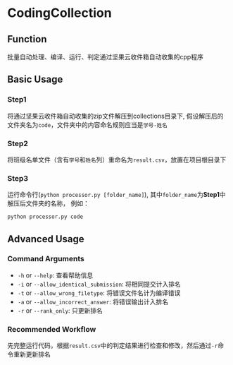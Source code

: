 # CodingCollection

## Function

批量自动处理、编译、运行、判定通过坚果云收件箱自动收集的cpp程序

## Basic Usage

### Step1

将通过坚果云收件箱自动收集的zip文件解压到collections目录下, 假设解压后的文件夹名为`code`，文件夹中的内容命名规则应当是`学号-姓名`

### Step2

将班级名单文件（含有`学号`和`姓名`列）重命名为`result.csv`，放置在项目根目录下

### Step3

运行命令行(`python processor.py [folder_name]`), 其中`folder_name`为**Step1**中解压后文件夹的名称， 例如：


```cmd
python processor.py code
```

## Advanced Usage

### Command Arguments

- `-h` or `--help`: 查看帮助信息
- `-i` or `--allow_identical_submission`: 将相同提交计入排名
- `-t` or `--allow_wrong_filetype`: 将错误文件名计为编译错误
- `-a` or `--allow_incorrect_answer`: 将错误输出计入排名
- `-r` or `--rank_only`: 只更新排名

### Recommended Workflow

先完整运行代码，根据`result.csv`中的判定结果进行检查和修改，然后通过`-r`命令重新更新排名
